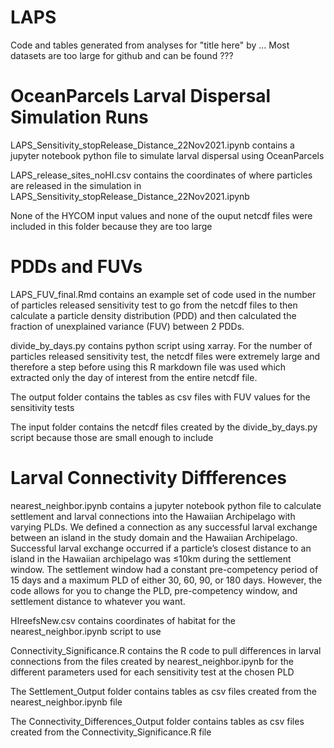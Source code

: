 # LAPS
Code and tables generated from analyses for "title here" by ... Most datasets are too large for github and can be found ???

# OceanParcels Larval Dispersal Simulation Runs
LAPS_Sensitivity_stopRelease_Distance_22Nov2021.ipynb contains a jupyter notebook python file to simulate larval dispersal using OceanParcels

LAPS_release_sites_noHI.csv contains the coordinates of where particles are released in the simulation in LAPS_Sensitivity_stopRelease_Distance_22Nov2021.ipynb

None of the HYCOM input values and none of the ouput netcdf files were included in this folder because they are too large

# PDDs and FUVs
LAPS_FUV_final.Rmd contains an example set of code used in the number of particles released sensitivity test to go from the netcdf files to then calculate a particle density distribution (PDD) and then calculated the fraction of unexplained variance (FUV) between 2 PDDs.  

divide_by_days.py contains python script using xarray. For the number of particles released sensitivity test, the netcdf files were extremely large and therefore a step before using this R markdown file was used which extracted only the day of interest from the entire netcdf file.

The output folder contains the tables as csv files with FUV values for the sensitivity tests

The input folder contains the netcdf files created by the divide_by_days.py script because those are small enough to include 

# Larval Connectivity Diffferences
nearest_neighbor.ipynb contains a jupyter notebook python file to calculate settlement and larval connections into the Hawaiian Archipelago with varying PLDs. We defined a connection as any successful larval exchange between an island in the study domain and the Hawaiian Archipelago. Successful larval exchange occurred if a particle’s closest distance to an island in the Hawaiian archipelago was ≤10km during the settlement window. The settlement window had a constant pre-competency period of 15 days and a maximum PLD of either 30, 60, 90, or 180 days. However, the code allows for you to change the PLD, pre-competency window, and settlement distance to whatever you want.

HIreefsNew.csv contains coordinates of habitat for the nearest_neighbor.ipynb script to use

Connectivity_Significance.R contains the R code to pull differences in larval connections from the files created by nearest_neighbor.ipynb for the different parameters used for each sensitivity test at the chosen PLD

The Settlement_Output folder contains tables as csv files created from the nearest_neighbor.ipynb file

The Connectivity_Differences_Output folder contains tables as csv files created from the Connectivity_Significance.R file

